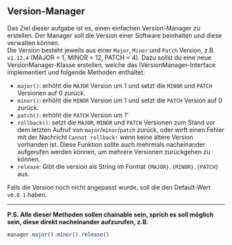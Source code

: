 ## Version-Manager

Das Ziel dieser aufgabe ist es, einen einfachen Version-Manager zu erstellen.
Der Manager soll die Version einer Software beinhalten und diese verwalten können.\
Die Version besteht jeweils aus einer `Major`, `Minor` und `Patch` Version, z.B. `v1.12.4` (MAJOR = 1, MINOR = 12, PATCH = 4).
Dazu sollst du eine neue VersionManager-Klasse erstellen, welche das IVersionManager-Interface implementiert und folgende Methoden enthaltet:

- `major()`: erhöht die `MAJOR` Version um 1 und setzt die `MINOR` und `PATCH` Versionen auf 0 zurück.
- `minor()`: erhöht die `MINOR` Version um 1 und setzt die `PATCH` Version auf 0 zurück.
- `patch()`: erhöht die `PATCH` Version um 1'
- `rollback()`: setzt die `MAJOR`, `MINOR` und `PATCH` Versionen zum Stand vor dem letzten Aufruf von `major`/`minor`/`patch` zurück,
                oder wirft einen Fehler mit der Nachricht `Cannot rollback!` wenn keine ältere Version vorhanden ist. 
                Diese Funktion sollte auch mehrmals nacheinander aufgerufen werden können, um mehrere Versionen zurückgehen zu können.
- `release`: Gibt die version als String im Format `{MAJOR}.{MINOR}.{PATCH}` aus.

Falls die Version noch nicht angepasst wurde, soll die den Default-Wert `v0.0.1` haben.

****

**P.S. Alle dieser Methoden sollen chainable sein, sprich es soll möglich sein, diese direkt nacheinander aufzurufen, z.B.**
```js
manager.major().minor().release()
```
